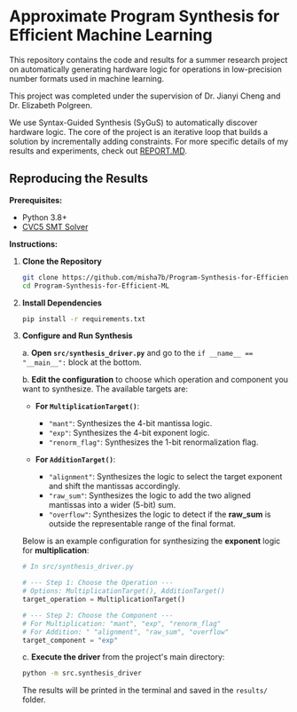 # Approximate Program Synthesis for Efficient Machine Learning

This repository contains the code and results for a summer research project on automatically generating hardware logic for operations in low-precision number formats used in machine learning.

This project was completed under the supervision of Dr. Jianyi Cheng and Dr. Elizabeth Polgreen.

We use Syntax-Guided Synthesis (SyGuS) to automatically discover hardware logic. The core of the project is an iterative loop that builds a solution by incrementally adding constraints. For more specific details of my results and experiments, check out [REPORT.MD](REPORT.MD).

## Reproducing the Results

**Prerequisites:**
*   Python 3.8+
*   [CVC5 SMT Solver](https://cvc5.github.io/)

**Instructions:**

1.  **Clone the Repository**
    ```bash
    git clone https://github.com/misha7b/Program-Synthesis-for-Efficient-ML
    cd Program-Synthesis-for-Efficient-ML
    ```

2.  **Install Dependencies**
    ```bash
    pip install -r requirements.txt
    ```

3.  **Configure and Run Synthesis**

    a. **Open `src/synthesis_driver.py`** and go to the `if __name__ == "__main__":` block at the bottom.

    b. **Edit the configuration** to choose which operation and component you want to synthesize. The available targets are:

    *   **For `MultiplicationTarget()`**:
        *   `"mant"`: Synthesizes the 4-bit mantissa logic.
        *   `"exp"`: Synthesizes the 4-bit exponent logic.
        *   `"renorm_flag"`: Synthesizes the 1-bit renormalization flag.

    *   **For `AdditionTarget()`**:
        *   `"alignment"`: Synthesizes the logic to select the target exponent and shift the mantissas accordingly.
        *   `"raw_sum"`: Synthesizes the logic to add the two aligned mantissas into a wider (5-bit) sum.
        *   `"overflow"`: Synthesizes the logic to detect if the **raw_sum** is outside the representable range of the final format.

    Below is an example configuration for synthesizing the **exponent** logic for **multiplication**:
    ```python
    # In src/synthesis_driver.py

    # --- Step 1: Choose the Operation ---
    # Options: MultiplicationTarget(), AdditionTarget()
    target_operation = MultiplicationTarget()

    # --- Step 2: Choose the Component ---
    # For Multiplication: "mant", "exp", "renorm_flag"
    # For Addition: " "alignment", "raw_sum", "overflow"
    target_component = "exp"
    ```

    c. **Execute the driver** from the project's main directory:
    ```bash
    python -m src.synthesis_driver
    ```
    The results will be printed in the terminal and saved in the `results/` folder.
